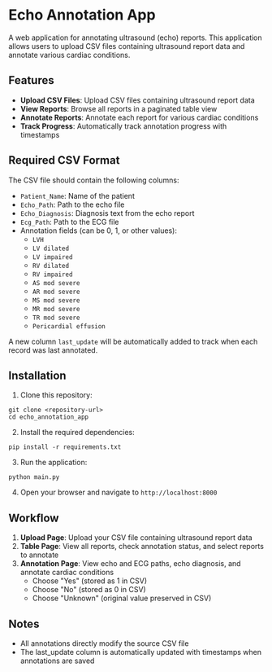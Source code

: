 # Echo Annotation App

A web application for annotating ultrasound (echo) reports. This application allows users to upload CSV files containing ultrasound report data and annotate various cardiac conditions.

## Features

- **Upload CSV Files**: Upload CSV files containing ultrasound report data
- **View Reports**: Browse all reports in a paginated table view
- **Annotate Reports**: Annotate each report for various cardiac conditions
- **Track Progress**: Automatically track annotation progress with timestamps

## Required CSV Format

The CSV file should contain the following columns:
- `Patient_Name`: Name of the patient
- `Echo_Path`: Path to the echo file
- `Echo_Diagnosis`: Diagnosis text from the echo report
- `Ecg_Path`: Path to the ECG file
- Annotation fields (can be 0, 1, or other values):
  - `LVH`
  - `LV dilated`
  - `LV impaired`
  - `RV dilated`
  - `RV impaired`
  - `AS mod severe`
  - `AR mod severe`
  - `MS mod severe`
  - `MR mod severe`
  - `TR mod severe`
  - `Pericardial effusion`

A new column `last_update` will be automatically added to track when each record was last annotated.

## Installation

1. Clone this repository:
```
git clone <repository-url>
cd echo_annotation_app
```

2. Install the required dependencies:
```
pip install -r requirements.txt
```

3. Run the application:
```
python main.py
```

4. Open your browser and navigate to `http://localhost:8000`

## Workflow

1. **Upload Page**: Upload your CSV file containing ultrasound report data
2. **Table Page**: View all reports, check annotation status, and select reports to annotate
3. **Annotation Page**: View echo and ECG paths, echo diagnosis, and annotate cardiac conditions
   - Choose "Yes" (stored as 1 in CSV)
   - Choose "No" (stored as 0 in CSV)
   - Choose "Unknown" (original value preserved in CSV)

## Notes

- All annotations directly modify the source CSV file
- The last_update column is automatically updated with timestamps when annotations are saved
